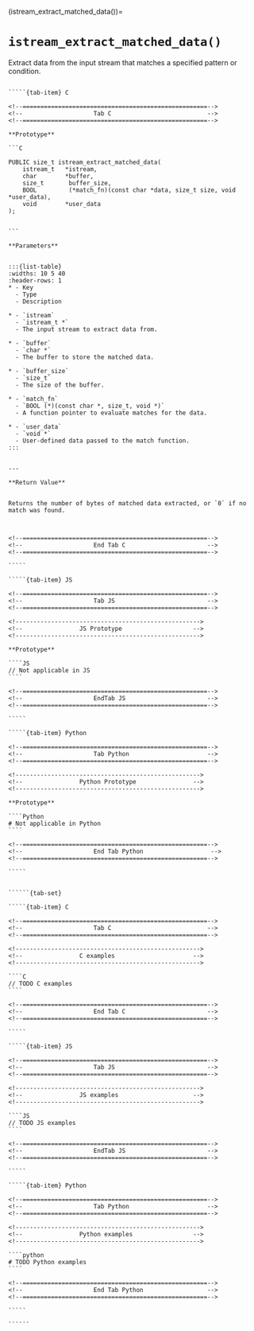 

<!-- ============================================================== -->
(istream_extract_matched_data())=
# `istream_extract_matched_data()`
<!-- ============================================================== -->


Extract data from the input stream that matches a specified pattern or condition.
        

<!------------------------------------------------------------>
<!--                    Prototypes                          -->
<!------------------------------------------------------------>

``````{tab-set}

`````{tab-item} C

<!--====================================================-->
<!--                    Tab C                           -->
<!--====================================================-->

**Prototype**

```C

PUBLIC size_t istream_extract_matched_data(
    istream_t   *istream,
    char        *buffer,
    size_t       buffer_size,
    BOOL         (*match_fn)(const char *data, size_t size, void *user_data),
    void        *user_data
);
        

```

**Parameters**


:::{list-table}
:widths: 10 5 40
:header-rows: 1
* - Key
  - Type
  - Description

* - `istream`
  - `istream_t *`
  - The input stream to extract data from.

* - `buffer`
  - `char *`
  - The buffer to store the matched data.

* - `buffer_size`
  - `size_t`
  - The size of the buffer.

* - `match_fn`
  - `BOOL (*)(const char *, size_t, void *)`
  - A function pointer to evaluate matches for the data.

* - `user_data`
  - `void *`
  - User-defined data passed to the match function.
:::
        

---

**Return Value**


Returns the number of bytes of matched data extracted, or `0` if no match was found.
        


<!--====================================================-->
<!--                    End Tab C                       -->
<!--====================================================-->

`````

`````{tab-item} JS

<!--====================================================-->
<!--                    Tab JS                          -->
<!--====================================================-->

<!---------------------------------------------------->
<!--                JS Prototype                    -->
<!---------------------------------------------------->

**Prototype**

````JS
// Not applicable in JS
````

<!--====================================================-->
<!--                    EndTab JS                       -->
<!--====================================================-->

`````

`````{tab-item} Python

<!--====================================================-->
<!--                    Tab Python                      -->
<!--====================================================-->

<!---------------------------------------------------->
<!--                Python Prototype                -->
<!---------------------------------------------------->

**Prototype**

````Python
# Not applicable in Python
````

<!--====================================================-->
<!--                    End Tab Python                   -->
<!--====================================================-->

`````

``````

<!------------------------------------------------------------>
<!--                    Examples                            -->
<!------------------------------------------------------------>

```````{dropdown} Examples

``````{tab-set}

`````{tab-item} C

<!--====================================================-->
<!--                    Tab C                           -->
<!--====================================================-->

<!---------------------------------------------------->
<!--                C examples                      -->
<!---------------------------------------------------->

````C
// TODO C examples
````

<!--====================================================-->
<!--                    End Tab C                       -->
<!--====================================================-->

`````

`````{tab-item} JS

<!--====================================================-->
<!--                    Tab JS                          -->
<!--====================================================-->

<!---------------------------------------------------->
<!--                JS examples                     -->
<!---------------------------------------------------->

````JS
// TODO JS examples
````

<!--====================================================-->
<!--                    EndTab JS                       -->
<!--====================================================-->

`````

`````{tab-item} Python

<!--====================================================-->
<!--                    Tab Python                      -->
<!--====================================================-->

<!---------------------------------------------------->
<!--                Python examples                 -->
<!---------------------------------------------------->

````python
# TODO Python examples
````

<!--====================================================-->
<!--                    End Tab Python                  -->
<!--====================================================-->

`````

``````

```````

